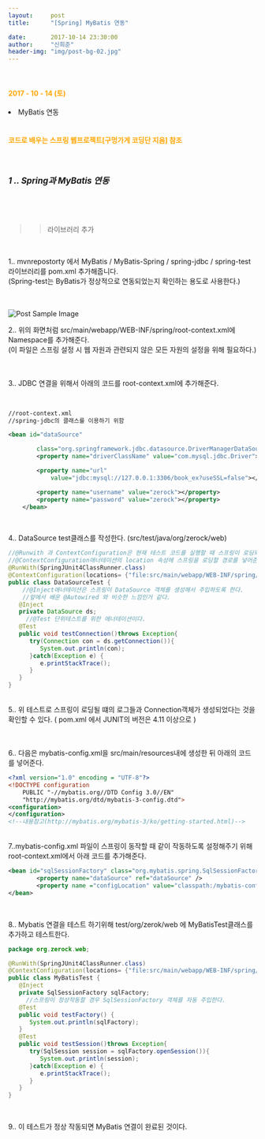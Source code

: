 ```yaml
---
layout:     post
title:      "[Spring] MyBatis 연동"

date:       2017-10-14 23:30:00
author:     "신희준"
header-img: "img/post-bg-02.jpg"
---
```

<br>
<H4 style ="font-weight:bold; color : orange">2017 - 10 - 14 (토)</H4>
<li>MyBatis 연동</li>

<br>
<H4 style ="font-weight:bold; color:orange;">코드로 배우는 스프링 웹프로젝트[구멍가게 코딩단 지음] 참조</H4>
<br>

<h5 style = "font-size: 17px; font-weight : bold;">1 .. Spring과 MyBatis 연동</h5>

<br><br>

>>라이브러리 추가

<br>

<p style="font-size:14px;">
1..  mvnrepostorty 에서 MyBatis / MyBatis-Spring / spring-jdbc / spring-test 라이브러리를 pom.xml 추가해줍니다. <br>
(Spring-test는 ByBatis가 정상적으로 연동되었는지 확인하는 용도로 사용한다.)
<br><br>
</p>

<br>

<img src="{{ site.baseurl }}/img/names.JPG" alt="Post Sample Image">


<p style="font-size:14px;">

2..  위의 화면처럼 src/main/webapp/WEB-INF/spring/root-context.xml에 Namespace를 추가해준다. <br>
(이 파일은 스프링 설정 시 웹 자원과 관련되지 않은 모든 자원의 설정을 위해 필요하다.)   

<br><br>
3..  JDBC 연결을 위해서 아래의 코드를 root-context.xml에 추가해준다.
</p>
<br>

~~~xml
//root-context.xml
//spring-jdbc의 클래스를 이용하기 위함

<bean id="dataSource"

		class="org.springframework.jdbc.datasource.DriverManagerDataSource">
		<property name="driverClassName" value="com.mysql.jdbc.Driver"></property>

		<property name="url"
			value="jdbc:mysql://127.0.0.1:3306/book_ex?useSSL=false"></property>

		<property name="username" value="zerock"></property>
		<property name="password" value="zerock"></property>
	</bean>
~~~

<br>
<p style="font-size:14px;">
4.. DataSource test클래스를 작성한다. (src/test/java/org/zerock/web)
</p>

~~~java
//@Runwith 과 ContextConfiguration은 현재 테스트 코드를 실행할 때 스프링이 로딩되도록 하는 부분이다.
//@ContextConfiguration애너테이션의 location 속성에 스프링을 로딩할 경로를 넣어준다.
@RunWith(SpringJUnit4ClassRunner.class)
@ContextConfiguration(locations= {"file:src/main/webapp/WEB-INF/spring/**/root-context.xml"})
public class DataSourceTest {
	//@Inject애너테이션은 스프링이 DataSource 객체를 생성해서 주입하도록 한다.
	//앞에서 배운 @Autowired 와 비슷한 느낌인거 같다.
   @Inject
   private DataSource ds;
	 //@Test 단위테스트를 위한 에너테이션이다.
   @Test
   public void testConnection()throws Exception{      
      try(Connection con = ds.getConnection()){
         System.out.println(con);
      }catch(Exception e) {
         e.printStackTrace();
      }
   }
}
~~~


<p style="font-size:14px;">
<br>5.. 위 테스트로 스프링이 로딩될 떄의 로그들과 Connection객체가 생성되었다는 것을 확인할 수 있다. ( pom.xml 에서 JUNIT의 버전은 4.11 이상으로 )
</p>
<p style="font-size:14px;">
<br><br>
6.. 다음은 mybatis-config.xml을 src/main/resources내에 생성한 뒤 아래의 코드를 넣어준다.
</p>

~~~xml
<?xml version="1.0" encoding = "UTF-8"?>
<!DOCTYPE configuration
	PUBLIC "-//mybatis.org//DTD Config 3.0//EN"
	"http://mybatis.org/dtd/mybatis-3-config.dtd">
<configuration>
</configuration>
<!--내용참고(http://mybatis.org/mybatis-3/ko/getting-started.html)-->
~~~

<p style="font-size:14px;">
<br>
7..mybatis-config.xml 파일이 스프링이 동작할 때 같이 작동하도록 설정해주기 위해 root-context.xml에서 아래 코드를 추가해준다.
</p>

~~~xml
<bean id="sqlSessionFactory" class="org.mybatis.spring.SqlSessionFactoryBean">
		<property name="dataSource" ref="dataSource" />
		<property name ="configLocation" value="classpath:/mybatis-config.xml"></property>
</bean>
~~~

<br>
<p style="font-size:14px">
8.. Mybatis 연결을 테스트 하기위해 test/org/zerok/web 에 MyBatisTest클래스를 추가하고 테스트한다.
</p>

~~~java
package org.zerock.web;

@RunWith(SpringJUnit4ClassRunner.class)
@ContextConfiguration(locations= {"file:src/main/webapp/WEB-INF/spring/**/root-context.xml"})
public class MyBatisTest {
   @Inject
   private SqlSessionFactory sqlFactory;
	 //스프링이 정상작동할 경우 SqlSessionFactory 객체를 자동 주입한다.
   @Test
   public void testFactory() {
      System.out.println(sqlFactory);
   }
   @Test
   public void testSession()throws Exception{
      try(SqlSession session = sqlFactory.openSession()){
         System.out.println(session);
      }catch(Exception e) {
         e.printStackTrace();
      }
   }
}
~~~

<br>
<p style="font-size:14px;">
9.. 이 테스트가 정상 작동되면 MyBatis 연결이 완료된 것이다.
</p>
